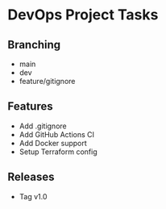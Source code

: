 #  DevOps Project Tasks

## Branching
-  main
-  dev
-  feature/gitignore

## Features
-  Add .gitignore
-  Add GitHub Actions CI
-  Add Docker support
-  Setup Terraform config

## Releases
-  Tag v1.0

